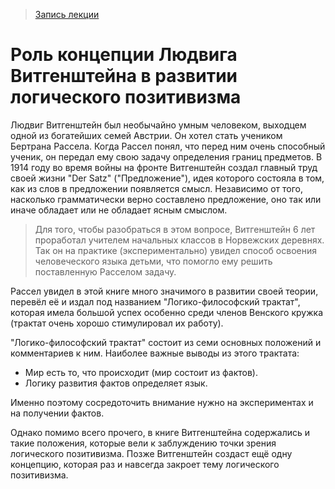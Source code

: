 > [Запись лекции](https://drive.google.com/open?id=0B_ciiYZxHJLSbzZxZE9zT3ZZN0k)


# Роль концепции Людвига Витгенштейна в развитии логического позитивизма

Людвиг Витгенштейн был необычайно умным человеком, выходцем одной из богатейших семей Австрии.
Он хотел стать учеником Бертрана Рассела.
Когда Рассел понял, что перед ним очень способный ученик, он передал ему свою задачу определения границ предметов.
В 1914 году во время войны на фронте Витгенштейн создал главный труд своей жизни "Der Satz" ("Предложение"), идея которого состояла в том, как из слов в предложении появляется смысл.
Независимо от того, насколько грамматически верно составлено предложение, оно так или иначе обладает или не обладает ясным смыслом.
> Для того, чтобы разобраться в этом вопросе, Витгенштейн 6 лет проработал учителем начальных классов в Норвежских деревнях.
> Так он на практике (экспериментально) увидел способ освоения человеческого языка детьми, что помогло ему решить поставленную Расселом задачу.

Рассел увидел в этой книге много значимого в развитии своей теории, перевёл её и издал под названием "Логико-философский трактат", которая имела большой успех особенно среди членов Венского кружка (трактат очень хорошо стимулировал их работу).

"Логико-философский трактат" состоит из семи основных положений и комментариев к ним.
Наиболее важные выводы из этого трактата:
- Мир есть то, что происходит (мир состоит из фактов).
- Логику развития фактов определяет язык.

Именно поэтому сосредоточить внимание нужно на экспериментах и на получении фактов.

Однако помимо всего прочего, в книге Витгенштейна содержались и такие положения, которые вели к заблуждению точки зрения логического позитивизма.
Позже Витгенштейн создаст ещё одну концепцию, которая раз и навсегда закроет тему логического позитивизма.